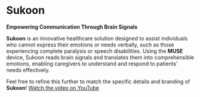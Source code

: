 # **Sukoon**  
**Empowering Communication Through Brain Signals**  

**Sukoon** is an innovative healthcare solution designed to assist individuals who cannot express their emotions or needs verbally, such as those experiencing complete paralysis or speech disabilities. Using the **MUSE** device, Sukoon reads brain signals and translates them into comprehensible emotions, enabling caregivers to understand and respond to patients' needs effectively.

Feel free to refine this further to match the specific details and branding of **Sukoon**!
[Watch the video on YouTube](https://www.youtube.com/watch?v=kxpMquB86Bw)
